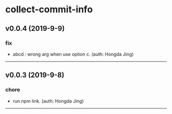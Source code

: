 # collect-commit-info
## v0.0.4 (2019-9-9)
### fix
* abcd : wrong arg when use option c. (auth: Hongda Jing)

---
## v0.0.3 (2019-9-8)
### chore
* run npm link. (auth: Hongda Jing)

---
